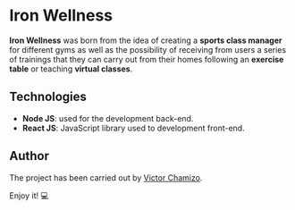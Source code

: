 # Iron Wellness


**Iron Wellness** was born from the idea of creating a **sports class manager** for different gyms as well as the possibility of receiving from users a series of trainings that they can carry out from their homes following an **exercise table** or teaching **virtual classes**.

## Technologies
- **Node JS**: used for the development back-end.
- **React JS**: JavaScript library used to development front-end.


## Author

The project has been carried out by [Victor Chamizo](https://github.com/vctorChamizo).

Enjoy it! 💻
